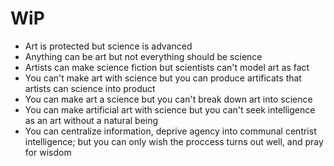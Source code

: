 # WiP

* Art is protected but science is advanced
* Anything can be art but not everything should be science
* Artists can make science fiction but scientists can't model art as fact
* You can't make art with science but you can produce artificats that artists can science into product
* You can make art a science but you can't break down art into science
* You can make artificial art with science but you can't seek intelligence as an art without a natural being
* You can centralize information, deprive agency into communal centrist intelligence; but you can only wish the proccess turns out well, and pray for wisdom 
